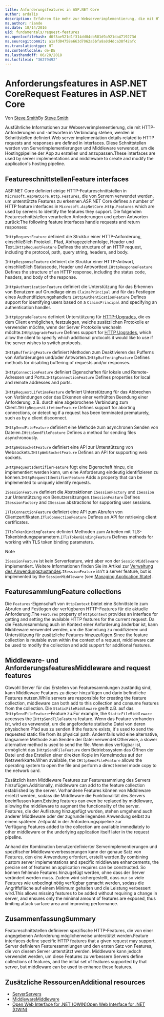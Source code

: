 ```yaml
---
title: Anforderungsfeatures in ASP.NET Core
author: ardalis
description: Erfahren Sie mehr zur Webserverimplementierung, die mit HTTP-Anforderungen und -antworten in Verbindung stehen, die in Schnittstellen definiert werden.
ms.author: riande
ms.date: 10/14/2016
uid: fundamentals/request-features
ms.openlocfilehash: d0f3ae521d1f314dd04cb581d9a921da4719273d
ms.sourcegitcommit: a1afd04758e663d7062a5bfa8a0d4dca38f42afc
ms.translationtype: HT
ms.contentlocale: de-DE
ms.lasthandoff: 06/20/2018
ms.locfileid: "36279492"
---
```

# <a name="request-features-in-aspnet-core"></a><span data-ttu-id="c51c6-103">Anforderungsfeatures in ASP.NET Core</span><span class="sxs-lookup"><span data-stu-id="c51c6-103">Request Features in ASP.NET Core</span></span>

<span data-ttu-id="c51c6-104">Von [Steve Smith](https://ardalis.com/)</span><span class="sxs-lookup"><span data-stu-id="c51c6-104">By [Steve Smith](https://ardalis.com/)</span></span>

<span data-ttu-id="c51c6-105">Ausführliche Informationen zur Webserverimplementierung, die mit HTTP-Anforderungen und -antworten in Verbindung stehen, werden in Schnittstellen definiert.</span><span class="sxs-lookup"><span data-stu-id="c51c6-105">Web server implementation details related to HTTP requests and responses are defined in interfaces.</span></span> <span data-ttu-id="c51c6-106">Diese Schnittstellen werden von Serverimplementierungen und Middleware verwendet, um die Hostingpipeline der App zu erstellen und anzupassen.</span><span class="sxs-lookup"><span data-stu-id="c51c6-106">These interfaces are used by server implementations and middleware to create and modify the application's hosting pipeline.</span></span>

## <a name="feature-interfaces"></a><span data-ttu-id="c51c6-107">Featureschnittstellen</span><span class="sxs-lookup"><span data-stu-id="c51c6-107">Feature interfaces</span></span>

<span data-ttu-id="c51c6-108">ASP.NET Core definiert einige HTTP-Featureschnittstellen in `Microsoft.AspNetCore.Http.Features`, die von Servern verwendet werden, um unterstützte Features zu erkennen.</span><span class="sxs-lookup"><span data-stu-id="c51c6-108">ASP.NET Core defines a number of HTTP feature interfaces in `Microsoft.AspNetCore.Http.Features` which are used by servers to identify the features they support.</span></span> <span data-ttu-id="c51c6-109">Die folgenden Featureschnittstellen verarbeiten Anforderungen und geben Antworten zurück:</span><span class="sxs-lookup"><span data-stu-id="c51c6-109">The following feature interfaces handle requests and return responses:</span></span>

<span data-ttu-id="c51c6-110">`IHttpRequestFeature` definiert die Struktur einer HTTP-Anforderung, einschließlich Protokoll, Pfad, Abfragezeichenfolge, Header und Text.</span><span class="sxs-lookup"><span data-stu-id="c51c6-110">`IHttpRequestFeature` Defines the structure of an HTTP request, including the protocol, path, query string, headers, and body.</span></span>

<span data-ttu-id="c51c6-111">`IHttpResponseFeature` definiert die Struktur einer HTTP-Antwort, einschließlich Statuscode, Header und Antworttext.</span><span class="sxs-lookup"><span data-stu-id="c51c6-111">`IHttpResponseFeature` Defines the structure of an HTTP response, including the status code, headers, and body of the response.</span></span>

<span data-ttu-id="c51c6-112">`IHttpAuthenticationFeature` definiert die Unterstützung für das Erkennen von Benutzern auf Grundlage eines `ClaimsPrincipal` und für das Festlegen eines Authentifizierungshandlers.</span><span class="sxs-lookup"><span data-stu-id="c51c6-112">`IHttpAuthenticationFeature` Defines support for identifying users based on a `ClaimsPrincipal` and specifying an authentication handler.</span></span>

<span data-ttu-id="c51c6-113">`IHttpUpgradeFeature` definiert Unterstützung für [HTTP-Upgrades](https://tools.ietf.org/html/rfc2616.html#section-14.42), die es dem Client ermöglichen, festzulegen, welche zusätzlichen Protokolle er verwenden möchte, wenn der Server Protokolle wechseln möchte.</span><span class="sxs-lookup"><span data-stu-id="c51c6-113">`IHttpUpgradeFeature` Defines support for [HTTP Upgrades](https://tools.ietf.org/html/rfc2616.html#section-14.42), which allow the client to specify which additional protocols it would like to use if the server wishes to switch protocols.</span></span>

<span data-ttu-id="c51c6-114">`IHttpBufferingFeature` definiert Methoden zum Deaktivieren des Pufferns von Anforderungen und/oder Antworten.</span><span class="sxs-lookup"><span data-stu-id="c51c6-114">`IHttpBufferingFeature` Defines methods for disabling buffering of requests and/or responses.</span></span>

<span data-ttu-id="c51c6-115">`IHttpConnectionFeature` definiert Eigenschaften für lokale und Remote-Adressen und Ports.</span><span class="sxs-lookup"><span data-stu-id="c51c6-115">`IHttpConnectionFeature` Defines properties for local and remote addresses and ports.</span></span>

<span data-ttu-id="c51c6-116">`IHttpRequestLifetimeFeature` definiert Unterstützung für das Abbrechen von Verbindungen oder das Erkennen einer verfrühten Beendung einer Anforderung, z.B. durch eine abgebrochene Verbindung zum Client.</span><span class="sxs-lookup"><span data-stu-id="c51c6-116">`IHttpRequestLifetimeFeature` Defines support for aborting connections, or detecting if a request has been terminated prematurely, such as by a client disconnect.</span></span>

<span data-ttu-id="c51c6-117">`IHttpSendFileFeature` definiert eine Methode zum asynchronen Senden von Dateien.</span><span class="sxs-lookup"><span data-stu-id="c51c6-117">`IHttpSendFileFeature` Defines a method for sending files asynchronously.</span></span>

<span data-ttu-id="c51c6-118">`IHttpWebSocketFeature` definiert eine API zur Unterstützung von Websockets.</span><span class="sxs-lookup"><span data-stu-id="c51c6-118">`IHttpWebSocketFeature` Defines an API for supporting web sockets.</span></span>

<span data-ttu-id="c51c6-119">`IHttpRequestIdentifierFeature` fügt eine Eigenschaft hinzu, die implementiert werden kann, um eine Anforderung eindeutig identifizieren zu können.</span><span class="sxs-lookup"><span data-stu-id="c51c6-119">`IHttpRequestIdentifierFeature` Adds a property that can be implemented to uniquely identify requests.</span></span>

<span data-ttu-id="c51c6-120">`ISessionFeature` definiert die Abstraktionen `ISessionFactory` und `ISession` zur Unterstützung von Benutzersitzungen.</span><span class="sxs-lookup"><span data-stu-id="c51c6-120">`ISessionFeature` Defines `ISessionFactory` and `ISession` abstractions for supporting user sessions.</span></span>

<span data-ttu-id="c51c6-121">`ITlsConnectionFeature` definiert eine API zum Abrufen von Clientzertifikaten.</span><span class="sxs-lookup"><span data-stu-id="c51c6-121">`ITlsConnectionFeature` Defines an API for retrieving client certificates.</span></span>

<span data-ttu-id="c51c6-122">`ITlsTokenBindingFeature` definiert Methoden zum Arbeiten mit TLS-Tokenbindungsparametern.</span><span class="sxs-lookup"><span data-stu-id="c51c6-122">`ITlsTokenBindingFeature` Defines methods for working with TLS token binding parameters.</span></span>

> [!NOTE]
> <span data-ttu-id="c51c6-123">`ISessionFeature` ist kein Serverfeature, wird aber von der `SessionMiddleware` implementiert. Weitere Informationen finden Sie im Artikel zur [Verwaltung des Anwendungszustandes](app-state.md).</span><span class="sxs-lookup"><span data-stu-id="c51c6-123">`ISessionFeature` isn't a server feature, but is implemented by the `SessionMiddleware` (see [Managing Application State](app-state.md)).</span></span>

## <a name="feature-collections"></a><span data-ttu-id="c51c6-124">Featuresammlung</span><span class="sxs-lookup"><span data-stu-id="c51c6-124">Feature collections</span></span>

<span data-ttu-id="c51c6-125">Die `Features`-Eigenschaft von `HttpContext` bietet eine Schnittstelle zum Abrufen und Festlegen der verfügbaren HTTP-Features für die aktuelle Anforderung.</span><span class="sxs-lookup"><span data-stu-id="c51c6-125">The `Features` property of `HttpContext` provides an interface for getting and setting the available HTTP features for the current request.</span></span> <span data-ttu-id="c51c6-126">Da die Featuresammlung auch im Kontext einer Anforderung änderbar ist, kann Middleware verwendet werden, um die Sammlung zu modifizieren und Unterstützung für zusätzliche Features hinzuzufügen.</span><span class="sxs-lookup"><span data-stu-id="c51c6-126">Since the feature collection is mutable even within the context of a request, middleware can be used to modify the collection and add support for additional features.</span></span>

## <a name="middleware-and-request-features"></a><span data-ttu-id="c51c6-127">Middleware- und Anforderungsfeatures</span><span class="sxs-lookup"><span data-stu-id="c51c6-127">Middleware and request features</span></span>

<span data-ttu-id="c51c6-128">Obwohl Server für das Erstellen von Featuresammlungen zuständig sind, kann Middleware Features zu dieser hinzufügen und darin befindliche Features nutzen.</span><span class="sxs-lookup"><span data-stu-id="c51c6-128">While servers are responsible for creating the feature collection, middleware can both add to this collection and consume features from the collection.</span></span> <span data-ttu-id="c51c6-129">Die `StaticFileMiddleware` greift z.B. auf das `IHttpSendFileFeature`-Feature zu.</span><span class="sxs-lookup"><span data-stu-id="c51c6-129">For example, the `StaticFileMiddleware` accesses the `IHttpSendFileFeature` feature.</span></span> <span data-ttu-id="c51c6-130">Wenn das Feature vorhanden ist, wird es verwendet, um die angeforderte statische Datei von deren physischem Pfad aus zu senden.</span><span class="sxs-lookup"><span data-stu-id="c51c6-130">If the feature exists, it's used to send the requested static file from its physical path.</span></span> <span data-ttu-id="c51c6-131">Andernfalls wird eine alternative, langsamere Methode zum Senden der Datei verwendet.</span><span class="sxs-lookup"><span data-stu-id="c51c6-131">Otherwise, a slower alternative method is used to send the file.</span></span> <span data-ttu-id="c51c6-132">Wenn dies verfügbar ist, ermöglicht das `IHttpSendFileFeature` dem Betriebssystem das Öffnen der Datei und das Erstellen einer direkten Kopie im Kernelmodus auf der Netzwerkkarte.</span><span class="sxs-lookup"><span data-stu-id="c51c6-132">When available, the `IHttpSendFileFeature` allows the operating system to open the file and perform a direct kernel mode copy to the network card.</span></span>

<span data-ttu-id="c51c6-133">Zusätzlich kann Middleware Features zur Featuresammlung des Servers hinzufügen.</span><span class="sxs-lookup"><span data-stu-id="c51c6-133">Additionally, middleware can add to the feature collection established by the server.</span></span> <span data-ttu-id="c51c6-134">Vorhandene Features können von Middleware ersetzt werden, sodass die Middleware die Funktionalität des Servers beeinflussen kann.</span><span class="sxs-lookup"><span data-stu-id="c51c6-134">Existing features can even be replaced by middleware, allowing the middleware to augment the functionality of the server.</span></span> <span data-ttu-id="c51c6-135">Features, die der Auflistung hinzugefügt wurden, stehen umgehend auch anderer Middleware oder der zugrunde liegenden Anwendung selbst zu einem späteren Zeitpunkt in der Anforderungspipeline zur Verfügung.</span><span class="sxs-lookup"><span data-stu-id="c51c6-135">Features added to the collection are available immediately to other middleware or the underlying application itself later in the request pipeline.</span></span>

<span data-ttu-id="c51c6-136">Anhand der Kombination benutzerdefinierter Serverimplementierungen und spezifischer Middlewareverbesserungen kann der genaue Satz von Features, den eine Anwendung erfordert, erstellt werden.</span><span class="sxs-lookup"><span data-stu-id="c51c6-136">By combining custom server implementations and specific middleware enhancements, the precise set of features an application requires can be constructed.</span></span> <span data-ttu-id="c51c6-137">So können fehlende Features hinzugefügt werden, ohne dass der Server verändert werden muss. Zudem wird sichergestellt, dass nur so viele Features wie unbedingt nötig verfügbar gemacht werden, sodass die Angriffsfläche auf einem Minimum gehalten und die Leistung verbessert wird.</span><span class="sxs-lookup"><span data-stu-id="c51c6-137">This allows missing features to be added without requiring a change in server, and ensures only the minimal amount of features are exposed, thus limiting attack surface area and improving performance.</span></span>

## <a name="summary"></a><span data-ttu-id="c51c6-138">Zusammenfassung</span><span class="sxs-lookup"><span data-stu-id="c51c6-138">Summary</span></span>

<span data-ttu-id="c51c6-139">Featureschnittstellen definieren spezifische HTTP-Features, die von einer angegebenen Anforderung möglicherweise unterstützt werden.</span><span class="sxs-lookup"><span data-stu-id="c51c6-139">Feature interfaces define specific HTTP features that a given request may support.</span></span> <span data-ttu-id="c51c6-140">Server definieren Featuresammlungen und den ersten Satz von Features, die von diesem Server unterstützt werden. Middleware kann jedoch verwendet werden, um diese Features zu verbessern.</span><span class="sxs-lookup"><span data-stu-id="c51c6-140">Servers define collections of features, and the initial set of features supported by that server, but middleware can be used to enhance these features.</span></span>

## <a name="additional-resources"></a><span data-ttu-id="c51c6-141">Zusätzliche Ressourcen</span><span class="sxs-lookup"><span data-stu-id="c51c6-141">Additional resources</span></span>

* [<span data-ttu-id="c51c6-142">Server</span><span class="sxs-lookup"><span data-stu-id="c51c6-142">Servers</span></span>](xref:fundamentals/servers/index)
* [<span data-ttu-id="c51c6-143">Middleware</span><span class="sxs-lookup"><span data-stu-id="c51c6-143">Middleware</span></span>](xref:fundamentals/middleware/index)
* [<span data-ttu-id="c51c6-144">Open Web Interface for .NET (OWIN)</span><span class="sxs-lookup"><span data-stu-id="c51c6-144">Open Web Interface for .NET (OWIN)</span></span>](xref:fundamentals/owin)
